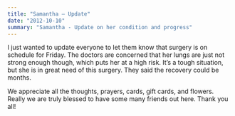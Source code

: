 ```yaml
---
title: "Samantha — Update"
date: "2012-10-10"
summary: "Samantha - Update on her condition and progress"
---
```


I just wanted to update everyone to let them know that surgery is on schedule for Friday. The doctors are concerned that her lungs are just not strong enough though, which puts her at a high risk. It’s a tough situation, but she is in great need of this surgery. They said the recovery could be months.

We appreciate all the thoughts, prayers, cards, gift cards, and flowers. Really we are truly blessed to have some many friends out here. Thank you all!
